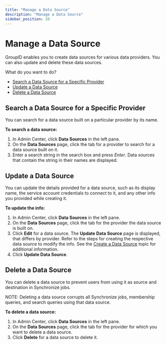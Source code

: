 ```yaml
---
title: "Manage a Data Source"
description: "Manage a Data Source"
sidebar_position: 20
---
```


# Manage a Data Source

GroupID enables you to create data sources for various data providers. You can also update and
delete these data sources.

What do you want to do?

- [Search a Data Source for a Specific Provider](#search-a-data-source-for-a-specific-provider)
- [Update a Data Source](#update-a-data-source)
- [Delete a Data Source](#delete-a-data-source)

## Search a Data Source for a Specific Provider

You can search for a data source built on a particular provider by its name.

**To search a data source:**

1. In Admin Center, click **Data Sources** in the left pane.
2. On the **Data Sources** page, click the tab for a provider to search for a data source built on
   it.
3. Enter a search string in the search box and press _Enter_. Data sources that contain the string
   in their names are displayed.

## Update a Data Source

You can update the details provided for a data source, such as its display name, the service account
credentials to connect to it, and any other info you provided while creating it.

**To update the info:**

1. In Admin Center, click **Data Sources** in the left pane.
2. On the **Data Sources** page, click the tab for the provider the data source is built on.
3. Click **Edit** for a data source. The **Update Data Source** page is displayed, that differs by
   provider. Refer to the steps for creating the respective data source to modify the info. See the
   [Create a Data Source](/docs/directorymanager/11.0/admincenter/datasource/create.md)
   topic for additional information.
4. Click **Update Data Source**.

## Delete a Data Source

You can delete a data source to prevent users from using it as source and destination in Synchronize
jobs.

NOTE: Deleting a data source corrupts all Synchronize jobs, membership queries, and search queries
using that data source.

**To delete a data source:**

1. In Admin Center, click **Data Sources** in the left pane.
2. On the **Data Sources** page, click the tab for the provider for which you want to delete a data
   source.
3. Click **Delete** for a data source to delete it.
